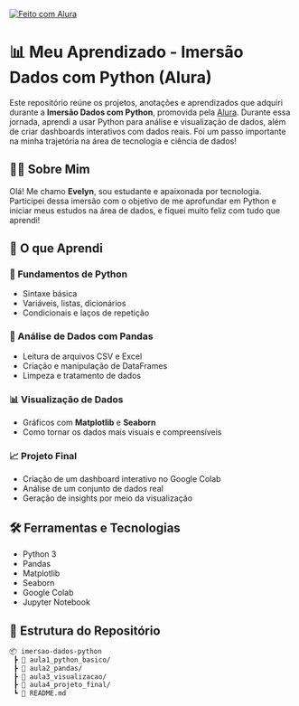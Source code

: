 [![Feito com Alura](https://img.shields.io/badge/Feito%20com-Alura-0073CE?style=for-the-badge&logo=alura&logoColor=white)](https://cursos.alura.com.br/imersao/imersao-dados-python)

# 📊 Meu Aprendizado - Imersão Dados com Python (Alura)
Este repositório reúne os projetos, anotações e aprendizados que adquiri durante a **Imersão Dados com Python**, promovida pela [Alura](https://cursos.alura.com.br/imersao/imersao-dados-python).
Durante essa jornada, aprendi a usar Python para análise e visualização de dados, além de criar dashboards interativos com dados reais. Foi um passo importante na minha trajetória na área de tecnologia e ciência de dados!

## 👩‍💻 Sobre Mim

Olá! Me chamo **Evelyn**, sou estudante e apaixonada por tecnologia. Participei dessa imersão com o objetivo de me aprofundar em Python e iniciar meus estudos na área de dados, e fiquei muito feliz com tudo que aprendi!

## 🚀 O que Aprendi

### 🐍 Fundamentos de Python
- Sintaxe básica
- Variáveis, listas, dicionários
- Condicionais e laços de repetição

### 🧮 Análise de Dados com Pandas
- Leitura de arquivos CSV e Excel
- Criação e manipulação de DataFrames
- Limpeza e tratamento de dados

### 📊 Visualização de Dados
- Gráficos com **Matplotlib** e **Seaborn**
- Como tornar os dados mais visuais e compreensíveis

### 📈 Projeto Final
- Criação de um dashboard interativo no Google Colab
- Análise de um conjunto de dados real
- Geração de insights por meio da visualização

## 🛠️ Ferramentas e Tecnologias
- Python 3
- Pandas
- Matplotlib
- Seaborn
- Google Colab
- Jupyter Notebook

## 📁 Estrutura do Repositório

```bash
📦 imersao-dados-python
 ┣ 📁 aula1_python_basico/
 ┣ 📁 aula2_pandas/
 ┣ 📁 aula3_visualizacao/
 ┣ 📁 aula4_projeto_final/
 ┗ 📄 README.md
